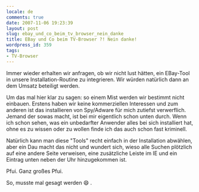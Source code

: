 ```yaml
---
locale: de
comments: true
date: 2007-11-06 19:23:39
layout: post
slug: ebay_und_co_beim_tv_browser_nein_danke
title: EBay und Co beim TV-Browser ?! Nein danke!
wordpress_id: 359
tags:
- TV-Browser
---
```


Immer wieder erhalten wir anfragen, ob wir nicht lust hätten, ein EBay-Tool in
unsere Installation-Routine zu integrieren. Wir würden natürlich dann an dem
Umsatz beteiligt werden.

Um das mal hier klar zu sagen: so einem Mist werden wir bestimmt nicht
einbauen. Erstens haben wir keine kommerziellen Interessen und zum anderen ist
das installieren von Spy/Adware für mich zutiefst verwerflich. Jemand der sowas
macht, ist bei mir eigentlich schon unten durch. Wenn ich schon sehen, was ein
unbedarfter Anwender alles bei sich installiert hat, ohne es zu wissen oder zu
wollen finde ich das auch schon fast kriminell. 

Natürlich kann man diese "Tools" recht einfach in der Installation abwählen,
aber ein Dau macht das nicht und wundert sich, wieso alle Suchen plötzlich auf
eine andere Seite verweisen, eine zusätzliche Leiste im IE und ein Eintrag
unten neben der Uhr hinzugekommen ist.

Pfui. Ganz großes Pfui.

So, musste mal gesagt werden :smile: .
